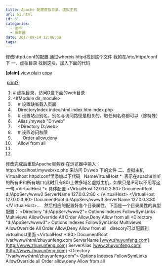 ```yaml
---
title: Apache 配置虚拟目录、虚拟主机
url: 61.html
id: 61
categories:
  - 技术
  - 服务器
date: 2017-09-14 12:06:00
tags:
---
```


修改httpd.conf的配置 通过whereis httpd找到这个文件 我的在/etc/httpd/conf下 一、虚拟目录 找到<IfModule>这块，加入下面的代码

**\[plain\]** [view plain](http://blog.csdn.net/u010175124/article/details/18220495# "view plain") [copy](http://blog.csdn.net/u010175124/article/details/18220495# "copy")

 [print](http://blog.csdn.net/u010175124/article/details/18220495# "print")[?](http://blog.csdn.net/u010175124/article/details/18220495# "?")

1.  # 虚拟目录，访问D盘下面的web目录
2.  <IfModule dir_module>
3.      # 设置缺省载入页面
4.      DirectoryIndex index.html index.htm index.php
5.      # 设置站点别名，别名与访问路径是相关的，取任何名称都可以（除特殊）
6.      Alias /myweb "D:/web"
7.      <Directory D:/web>
8.      # 设置访问权限
9.          Order allow,deny
10.      Allow from all
11.      </Directory>
12.  </IfModule>

修改完成后重启Apache服务器 在浏览器中输入：http://localhost/myweb/xx.php 来访问 D:/web 下的文件 二、虚拟主机 Virtualhost httpd.conf里添加以下代码   NameVirtualHost *  表示在apache监听的所有IP和所有端口(此时只有80)上做多域名虚拟主机，如果只是IP可以不用写这一句 <VirtualHost *> 具体配置 </VirtualHost> <VirtualHost 127.0.0.2:80> DocumentRoot d:/AppServ/www2 ServerName 127.0.0.2:80 < /VirtualHost> <VirtualHost 127.0.0.3:80> DocumentRoot d:/AppServ/www3 ServerName 127.0.0.3:80 </V irtualHost>...   然后相应的配置好各个目录属性，下面是一个目录属性的典型配置： <Directory "d:/AppServ/www2"> Options Indexes FollowSymLinks Multiviews AllowOverride All Order Allow,Deny Allow from all </Directory> <Directory "d:/AppServ/www3"> Options Indexes FollowSymLinks Multiviews AllowOverride All Order Allow,Deny Allow from all </Directory>   direcory可以配置到virtualhost里面 <VirtualHost *:80> DocumentRoot /var/www/html/zhuyunfeng.com ServerName [www.zhuyunfeng.com](http://www.zhuyunfeng.com) ServerAlias [www.zhuyunfeng.com](http://www.zhuyunfeng.com) <Directory "/var/www/html/zhuyunfeng.com"> Options Indexes FollowSymLinks AllowOverride all Order allow,deny Allow from all </Directory> </VirtualHost>